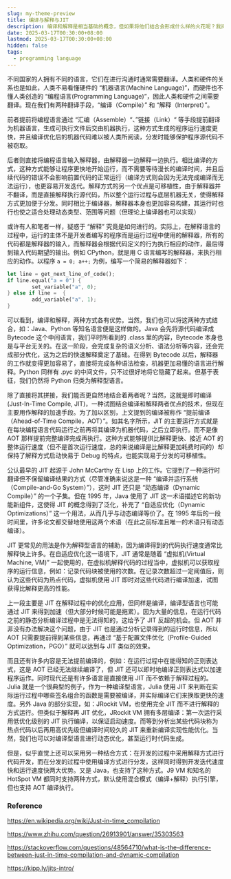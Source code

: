 ```yaml
---
slug: my-theme-preview
title: 编译与解释与JIT
description: 编译和解释是相当基础的概念，但如果将他们结合会形成什么样的火花呢？我阅读 Manjusaka 的文章 [a-simple-introduction-about-python-jit](https://www.manjusaka.blog/posts/2024/01/03/a-simple-introduction-about-python-jit/) 时发现我对 JIT 和 “解释” 的了解似乎非常有限，有许多盲区。遂决定进行调研满足自己的好奇心，同时为了让自己记得更牢固而输出，于是有了这篇文章。
date: 2025-03-17T00:30:00+08:00
lastmod: 2025-03-17T00:30:00+08:00
hidden: false
tags:
  - programming language
---
```


不同国家的人拥有不同的语言，它们在进行沟通时通常需要翻译。人类和硬件的关系也是如此，人类不易看懂硬件的 “机器语言(Machine Language)”，而硬件也不懂人类创造的 “编程语言(Programming Language)”，因此人类和硬件之间需要翻译。现在我们有两种翻译手段，“编译（Compile）” 和 “解释（Interpret）”。

前者提前将编程语言通过 “汇编（Assemble）“、”链接（Link）“ 等手段提前翻译为机器语言，生成可执行文件后交由机器执行，这种方式生成的程序运行速度更快，并且编译优化后的机器代码难以被人类所阅读，分发时能够保护程序源代码不被窃取。

后者则直接将编程语言输入解释器，由解释器一边解释一边执行。相比编译的方式，这种方式能够让程序更快地开始运行，而不需要等待漫长的编译时间，并且后续代码的错误不会影响前置代码的正常运行（编译方式则会因为无法完成编译而无法运行），也更容易开发迭代。解释方式的另一个优点是可移植性，由于解释器并不翻译，而是直接解释执行源代码，所以整个运行过程与底层机器无关，使得解释方式更加便于分发。同时相比于编译器，解释器本身也更加容易构建，其运行时也行也使之适合处理动态类型、范围等问题（但理论上编译器也可以实现）

或许有人和笔者一样，疑惑于 “解释” 究竟是如何进行的。实际上，在解释语言的过程中，运行的主体不是开发者编写的程序而是运行过程中使用的解释器，所有的代码都是解释器的输入，而解释器会根据代码定义的行为执行相应的动作，最后得到输入代码期望的输出。例如 CPython，就是用 C 语言编写的解释器，来执行相应的动作。以程序 `a = 0; a++;` 为例，编写一个简易的解释器如下：

```rust
let line = get_next_line_of_code();
if line.equal("a = 0") {
		set_variable("a", 0);
} else if line =  {
		add_variable("a", 1);
}
```

可以看到，编译和解释，两种方式各有优势。当然，我们也可以将这两种方式结合，如：Java、Python 等知名语言便是这样做的。Java 会先将源代码编译成 Bytecode 这个中间语言，我们平时所看到的 .class 里的内容，Bytecode 本身也是与平台无关的。在这一阶段，会完成复杂的语义分析、语法分析等内容，还会完成部分优化，这为之后的快速解释奠定了基础。在得到 Bytecode 以后，解释器的工作就变得更加容易了，直接将完成各种语法检查，机器更加易懂的语言进行解释。Python 同样有 .pyc 的中间文件，只不过很好地将它隐藏了起来。但基于表征，我们仍然将 Python 归类为解释型语言。

除了直接将其拼接，我们能否更自然地结合着两者呢？当然，这就是即时编译(Just-In-Time Compile, JIT)，一种试图结合编译和解释两者优点的技术，但现在主要用作解释的加速手段。为了加以区别，上文提到的编译被称作 “提前编译（Ahead-of-Time Compile，AOT）”。如其名字所示，JIT 的主要运行方式就是在每块编程语言代码运行之前再将其编译为机器代码，之后立即执行。而不是像 AOT 那样提前完整编译完成再执行。这种方式能够提供比解释更快、接近 AOT 的整体运行速度（但不是首次运行速度，总的来说编译是比解释更加耗费时间的）却保持了解释方式启动快易于 Debug 的特点，也能实现易于分发的可移植性。

公认最早的 JIT 起源于 John McCarthy 在 Lisp 上的工作。它提到了一种运行时翻译但不保留编译结果的方式（尽管准确来说这是一种 “编译并运行系统（Compile-and-Go System）”），这时 JIT 还只是 “动态编译（Dynamic Compile）” 的一个子集。但在 1995 年，Java 使用了 JIT 这一术语描述它的新功能新组件，这使得 JIT 的概念得到了泛化，补充了 “自适应优化（Dynamic Optimizations）” 这一个用法，从而几乎与动态编译等价了。在 1995 年后的一段时间里，许多论文都交替地使用这两个术语（在此之前标准且唯一的术语只有动态编译）。

JIT 更常见的用法是作为解释型语言的辅助，因为编译得到的代码执行速度通常比解释快上许多。在自适应优化这一语境下，JIT 通常是随着 “虚拟机(Virtual Machine, VM)” 一起使用的，在虚拟机解释代码的过程当中，虚拟机可以获取程序的运行信息，例如：记录代码块被使用的次数。在记录次数超过一定阈值后，则认为这些代码为热点代码，虚拟机使用 JIT 即时对这些代码进行编译加速，试图获得比解释更高的性能。

上一段主要是 JIT 在解释过程中的优化应用，但同样是编译，编译型语言也可能通过 JIT 来得到加速（但大部分时候可能是拖累）。因为大量的信息，在运行代码之前的静态分析编译过程中是无法得知的，这给予了 JIT 反超的机会。但 AOT 并非没有办法解决这个问题，由于 JIT 也是通过分析记录得到的运行时信息，所以 AOT 只需要提前得到某些信息，再通过 “基于配置文件优化（Profile-Guided Optimization，PGO）” 就可以达到与 JIT 类似的效果。

而且还有许多内容是无法提前编译的，例如：在运行过程中在能得知的正则表达式，这是 AOT 已经无法继续编译了，但 JIT 还可以即时地编译正则表达式以加速程序运作。同时现代还是有许多语言是直接使用 JIT 而不依赖于解释过程的。Julia 就是一个很典型的例子，作为一种编译型语言，Julia 使用 JIT 来判断在实际运行过程中哪些签名组合的函数是需要被编译，并实际编译它们来换取更快的速度。另外 Java 的部分实现，如：JRockit VM，也使用完全 JIT 而不进行解释的方式运行。但类似于解释再 JIT 优化，JRockit VM 拥有多层编译：第一次运行采用低优化级别的 JIT 执行编译，以保证启动速度。而等到分析出某些代码块称为热点代码以后再用高优先级但编译时间较久的 JIT 来重新编译实现性能优化。当然，我们也可以对编译型语言进行动态优化，甚至运行时代码生成。

但是，似乎直觉上还可以采用另一种结合方式：在开发的过程中采用解释方式进行代码开发，而在分发的过程中使用编译方式进行分发，这样同时得到开发迭代速度快和运行速度快两大优势。又是 Java，也支持了这种方式。J9 VM 和知名的 HotSpot VM 都同时支持两种方式，默认使用混合模式（编译+解释）执行引擎，但也支持 AOT 编译执行。


### Reference
https://en.wikipedia.org/wiki/Just-in-time_compilation

https://www.zhihu.com/question/26913901/answer/35303563

https://stackoverflow.com/questions/48564710/what-is-the-difference-between-just-in-time-compilation-and-dynamic-compilation

https://kipp.ly/jits-intro/